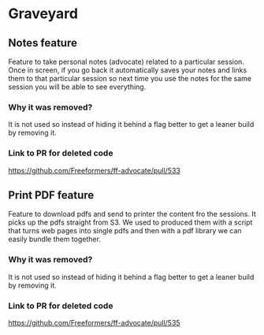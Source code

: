 # Graveyard

## Notes feature

Feature to take personal notes (advocate) related to a particular session. Once in screen, if you go back it automatically saves your notes and links them to that particular session so next time you use the notes for the same session you will be able to see everything.

### Why it was removed?

It is not used so instead of hiding it behind a flag better to get a leaner build by removing it.

### Link to PR for deleted code

https://github.com/Freeformers/ff-advocate/pull/533

## Print PDF feature

Feature to download pdfs and send to printer the content fro the sessions. It picks up the pdfs straight from S3. We used to produced them with a script that turns web pages into single pdfs and then with a pdf library we can easily bundle them together.

### Why it was removed?

It is not used so instead of hiding it behind a flag better to get a leaner build by removing it.

### Link to PR for deleted code

https://github.com/Freeformers/ff-advocate/pull/535
